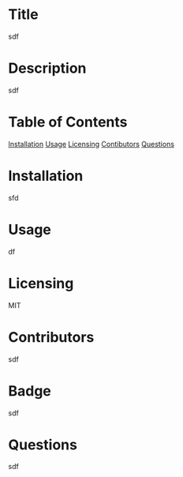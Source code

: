 # Title
sdf
# Description
sdf
# Table of Contents
[Installation](#installation)
[Usage](#usage)
[Licensing](#license)
[Contibutors](#contributors)
[Questions](#questions)
# Installation
sfd
# Usage
df
# Licensing
MIT
# Contributors
sdf
# Badge
sdf
# Questions
sdf